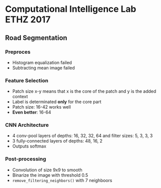 # Computational Intelligence Lab ETHZ 2017

## Road Segmentation

### Preproces
- Histogram equalization failed
- Subtracting mean image failed

### Feature Selection
- Patch size x-y means that x is the core of the patch and y is the added context
- Label is determinated **only** for the core part
- Patch size: 16-42 works well
- **Even better**: 16-64

### CNN Architecture
- 4 conv-pool layers of depths: 16, 32, 32, 64 and filter sizes: 5, 3, 3, 3
- 3 fully-connected layers of depths: 48, 16, 2
- Outputs softmax

### Post-processing
- Convolution of size 9x9 to smooth
- Binarize the image with threshold 0.5
- `remove_filtering_neighbors()` with 7 neighboors